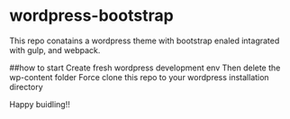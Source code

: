 # wordpress-bootstrap

This repo conatains a wordpress theme with bootstrap enaled intagrated with gulp, and webpack.

##how to start
Create fresh wordpress development env
Then delete the wp-content folder
Force clone this repo to your wordpress installation directory

Happy buidling!!
